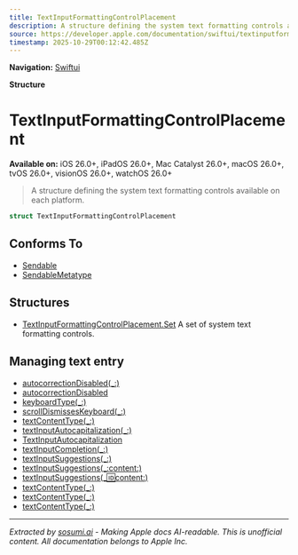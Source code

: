```yaml
---
title: TextInputFormattingControlPlacement
description: A structure defining the system text formatting controls available on each platform.
source: https://developer.apple.com/documentation/swiftui/textinputformattingcontrolplacement
timestamp: 2025-10-29T00:12:42.485Z
---
```


**Navigation:** [Swiftui](/documentation/swiftui)

**Structure**

# TextInputFormattingControlPlacement

**Available on:** iOS 26.0+, iPadOS 26.0+, Mac Catalyst 26.0+, macOS 26.0+, tvOS 26.0+, visionOS 26.0+, watchOS 26.0+

> A structure defining the system text formatting controls available on each platform.

```swift
struct TextInputFormattingControlPlacement
```

## Conforms To

- [Sendable](/documentation/Swift/Sendable)
- [SendableMetatype](/documentation/Swift/SendableMetatype)

## Structures

- [TextInputFormattingControlPlacement.Set](/documentation/swiftui/textinputformattingcontrolplacement/set) A set of system text formatting controls.

## Managing text entry

- [autocorrectionDisabled(_:)](/documentation/swiftui/view/autocorrectiondisabled(_:))
- [autocorrectionDisabled](/documentation/swiftui/environmentvalues/autocorrectiondisabled)
- [keyboardType(_:)](/documentation/swiftui/view/keyboardtype(_:))
- [scrollDismissesKeyboard(_:)](/documentation/swiftui/view/scrolldismisseskeyboard(_:))
- [textContentType(_:)](/documentation/swiftui/view/textcontenttype(_:))
- [textInputAutocapitalization(_:)](/documentation/swiftui/view/textinputautocapitalization(_:))
- [TextInputAutocapitalization](/documentation/swiftui/textinputautocapitalization)
- [textInputCompletion(_:)](/documentation/swiftui/view/textinputcompletion(_:))
- [textInputSuggestions(_:)](/documentation/swiftui/view/textinputsuggestions(_:))
- [textInputSuggestions(_:content:)](/documentation/swiftui/view/textinputsuggestions(_:content:))
- [textInputSuggestions(_:id:content:)](/documentation/swiftui/view/textinputsuggestions(_:id:content:))
- [textContentType(_:)](/documentation/swiftui/view/textcontenttype(_:)-4dqqb)
- [textContentType(_:)](/documentation/swiftui/view/textcontenttype(_:)-6fic1)
- [textContentType(_:)](/documentation/swiftui/view/textcontenttype(_:)-ufdv)

---

*Extracted by [sosumi.ai](https://sosumi.ai) - Making Apple docs AI-readable.*
*This is unofficial content. All documentation belongs to Apple Inc.*
